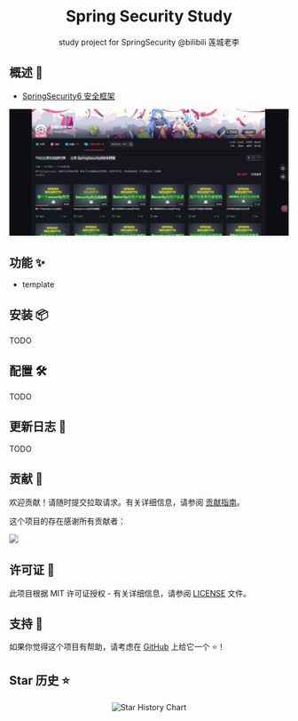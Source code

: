 <div align="center">

<h1 align="center">Spring Security Study</h1>
study project for SpringSecurity @bilibili 莲城老李
</div>

## 概述 🥶

- [SpringSecurity6 安全框架](https://space.bilibili.com/383566149/channel/collectiondetail?sid=3407924)

![image-20240820133117400](./assets/image-20240820133117400.png)

## 功能 ✨

- template

## 安装 📦

TODO


## 配置 🛠

TODO

## 更新日志 📅

TODO

## 贡献 🤝

欢迎贡献！请随时提交拉取请求。有关详细信息，请参阅 [贡献指南](https://github.com/mcdd0506/spring-security-learn-lcly/blob/main/CONTRIBUTING.md)。

这个项目的存在感谢所有贡献者：

<a href="https://github.com/mcdd0506/spring-security-learn-lcly/graphs/contributors">
  <img src="https://contrib.rocks/image?repo=mcdd0506/spring-security-learn-lcly" />
</a>

## 许可证 📄

此项目根据 MIT 许可证授权 -
有关详细信息，请参阅 [LICENSE](https://github.com/mcdd0506/spring-security-learn-lcly/blob/main/LICENSE) 文件。

## 支持 💖

如果你觉得这个项目有帮助，请考虑在 [GitHub](https://github.com/mcdd0506/spring-security-learn-lcly) 上给它一个 ⭐️！

## Star 历史 ⭐

<div align="center">

<img src="https://api.star-history.com/svg?repos=mcdd0506/spring-security-learn-lcly&type=Date" width="600" height="400" alt="Star History Chart" valign="middle">

</div>